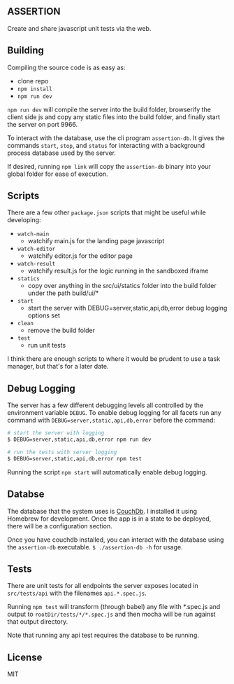 ASSERTION
---------

Create and share javascript unit tests via the web. 

Building
--------

Compiling the source code is as easy as:

- clone repo
- `npm install`
- `npm run dev`

`npm run dev` will compile the server into the build folder, browserify the client side js and copy any static files into the build folder, and finally start the server on port 9966.

To interact with the database, use the cli program `assertion-db`. It gives the commands `start`, `stop`, and `status` for interacting with a background process database used by the server.

If desired, running `npm link` will copy the `assertion-db` binary into your global folder for ease of execution.

Scripts
-------

There are a few other `package.json` scripts that might be useful while developing:

- `watch-main`
  - watchify main.js for the landing page javascript
- `watch-editor`
  - watchify editor.js for the editor page
- `watch-result`
  - watchify result.js for the logic running in the sandboxed iframe
- `statics`
  - copy over anything in the src/ui/statics folder into the build folder under the path build/ui/*
- `start`
  - start the server with DEBUG=server,static,api,db,error debug logging options set
- `clean`
  - remove the build folder
- `test`
  - run unit tests

I think there are enough scripts to where it would be prudent to use a task manager, but that's for a later date.

Debug Logging
-------------

The server has a few different debugging levels all controlled by the environment variable `DEBUG`. To enable debug logging for all facets run any command with `DEBUG=server,static,api,db,error` before the command:

```bash
# start the server with logging
$ DEBUG=server,static,api,db,error npm run dev

# run the tests with server logging
$ DEBUG=server,static,api,db,error npm test
```

Running the script `npm start` will automatically enable debug logging.

Databse
-------

The database that the system uses is [CouchDb](http://couchdb.apache.org/). I installed it using Homebrew for development. Once the app is in a state to be deployed, there will be a configuration section. 

Once you have couchdb installed, you can interact with the database using the `assertion-db` executable. `$ ./assertion-db -h` for usage.

Tests
-----

There are unit tests for all endpoints the server exposes located in `src/tests/api` with the filenames `api.*.spec.js`.

Running `npm test` will transform (through babel) any file with *.spec.js and output to `rootDir/tests/*/*.spec.js` and then mocha will be run against that output directory.

Note that running any api test requires the database to be running.

License
-------

MIT